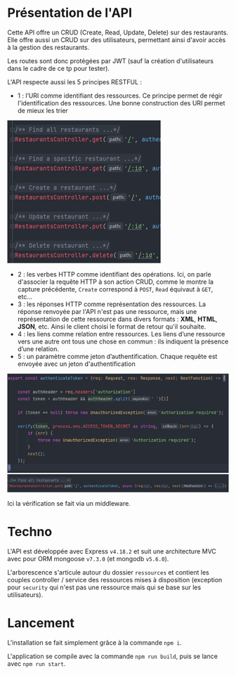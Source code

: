 # Présentation de l'API

Cette API offre un CRUD (Create, Read, Update, Delete) sur des restaurants.
Elle offre aussi un CRUD sur des utilisateurs, permettant ainsi d'avoir accès à la gestion des restaurants.

Les routes sont donc protégées par JWT (sauf la création d'utilisateurs dans le cadre de ce tp pour tester).

L'API respecte aussi les 5 principes RESTFUL :
- 1 : l’URI comme identifiant des ressources. Ce principe permet de régir l'identification des ressources.
Une bonne construction des URI permet de mieux les trier

![Exemple de route avec une URI RESTFUL](/docs/uri.png)

- 2 : les verbes HTTP comme identifiant des opérations. Ici, on parle d'associer la requête HTTP à son action CRUD,
comme le montre la capture précédente, `Create` correspond à `POST`, `Read` équivaut à `GET`, etc...
- 3 : les réponses HTTP comme représentation des ressources. La réponse renvoyée par l'API n'est pas une ressource,
mais une représentation de cette ressource dans divers formats : **XML**, **HTML**, **JSON**, etc.
Ainsi le client choisi le format de retour qu'il souhaite.
- 4 : les liens comme relation entre ressources. Les liens d’une ressource vers une autre ont tous une chose en commun :
ils indiquent la présence d’une relation.
- 5 : un paramètre comme jeton d’authentification. Chaque requête est envoyée avec un jeton d'authentification

![Exemple d'authentification RESTFUL](/docs/authentication_1.png)
![Exemple d'authentification RESTFUL](/docs/authentication_2.png)

Ici la vérification se fait via un middleware.

# Techno

L'API est développée avec Express `v4.18.2` et suit une architecture MVC avec pour ORM mongoose `v7.3.0` (et mongodb `v5.6.0`).

L'arborescence s'articule autour du dossier `ressources` et contient les couples controller / service des 
ressources mises à disposition (exception pour `security` qui n'est pas une ressource mais qui se base sur les utilisateurs).

# Lancement

L'installation se fait simplement grâce à la commande `npm i`.

L'application se compile avec la commande `npm run build`, puis se lance avec `npm run start`.